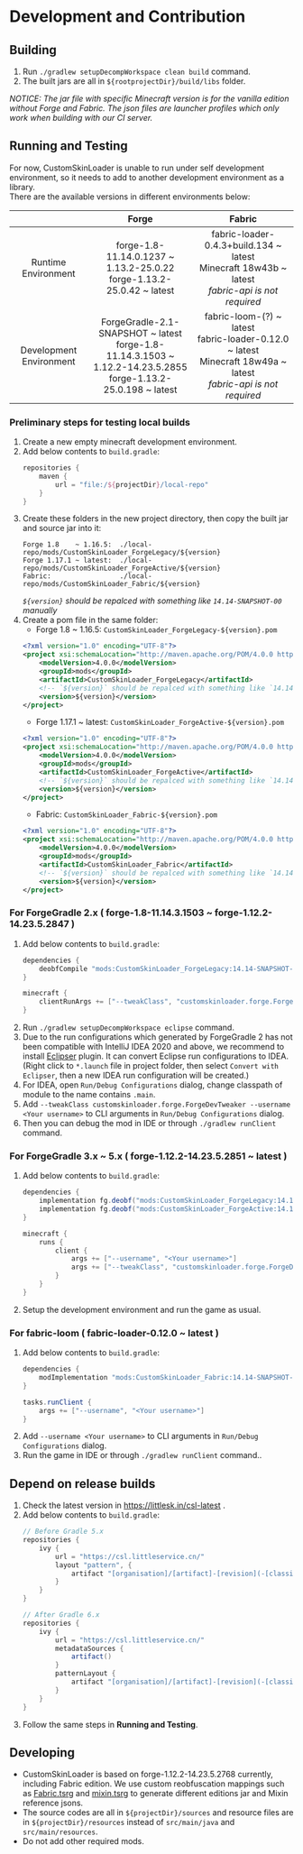 # Development and Contribution

## Building
1. Run `./gradlew setupDecompWorkspace clean build` command.
1. The built jars are all in `${rootprojectDir}/build/libs` folder.

*NOTICE: The jar file with specific Minecraft version is for the vanilla edition without Forge and Fabric. The json files are launcher profiles which only work when building with our CI server.*

## Running and Testing
For now, CustomSkinLoader is unable to run under self development environment, so it needs to add to another development environment as a library.  
There are the available versions in different environments below:

|                         |                                                          Forge                                                          |                                                            Fabric                                                            |
|:-----------------------:|:-----------------------------------------------------------------------------------------------------------------------:|:----------------------------------------------------------------------------------------------------------------------------:|
|   Runtime Environment   |                       forge-1.8-11.14.0.1237 ~ 1.13.2-25.0.22<br/> forge-1.13.2-25.0.42 ~ latest                        |           fabric-loader-0.4.3+build.134 ~ latest<br/> Minecraft 18w43b ~ latest<br/> *fabric-api is not required*            |
| Development Environment | ForgeGradle-2.1-SNAPSHOT ~ latest<br/> forge-1.8-11.14.3.1503 ~ 1.12.2-14.23.5.2855<br/> forge-1.13.2-25.0.198 ~ latest | fabric-loom-(?) ~ latest<br/> fabric-loader-0.12.0 ~ latest<br/> Minecraft 18w49a ~ latest<br/> *fabric-api is not required* |

### Preliminary steps for testing local builds
1. Create a new empty minecraft development environment.
1. Add below contents to `build.gradle`:
   ```gradle
   repositories {
       maven {
           url = "file:/${projectDir}/local-repo"
       }
   }
   ```
1. Create these folders in the new project directory, then copy the built jar and source jar into it:
   ```
   Forge 1.8    ~ 1.16.5:  ./local-repo/mods/CustomSkinLoader_ForgeLegacy/${version}
   Forge 1.17.1 ~ latest:  ./local-repo/mods/CustomSkinLoader_ForgeActive/${version}
   Fabric:                 ./local-repo/mods/CustomSkinLoader_Fabric/${version}
   ```
   *`${version}` should be repalced with something like `14.14-SNAPSHOT-00` manually*
1. Create a pom file in the same folder:
   - Forge 1.8 ~ 1.16.5: `CustomSkinLoader_ForgeLegacy-${version}.pom`
   ```xml
   <?xml version="1.0" encoding="UTF-8"?>
   <project xsi:schemaLocation="http://maven.apache.org/POM/4.0.0 http://maven.apache.org/xsd/maven-4.0.0.xsd" xmlns="http://maven.apache.org/POM/4.0.0" xmlns:xsi="http://www.w3.org/2001/XMLSchema-instance">
       <modelVersion>4.0.0</modelVersion>
       <groupId>mods</groupId>
       <artifactId>CustomSkinLoader_ForgeLegacy</artifactId>
       <!-- `${version}` should be repalced with something like `14.14-SNAPSHOT-00` manually -->
       <version>${version}</version>
   </project>
   ```
   - Forge 1.17.1 ~ latest: `CustomSkinLoader_ForgeActive-${version}.pom`
   ```xml
   <?xml version="1.0" encoding="UTF-8"?>
   <project xsi:schemaLocation="http://maven.apache.org/POM/4.0.0 http://maven.apache.org/xsd/maven-4.0.0.xsd" xmlns="http://maven.apache.org/POM/4.0.0" xmlns:xsi="http://www.w3.org/2001/XMLSchema-instance">
       <modelVersion>4.0.0</modelVersion>
       <groupId>mods</groupId>
       <artifactId>CustomSkinLoader_ForgeActive</artifactId>
       <!-- `${version}` should be repalced with something like `14.14-SNAPSHOT-00` manually -->
       <version>${version}</version>
   </project>
   ```
   - Fabric: `CustomSkinLoader_Fabric-${version}.pom`
   ```xml
   <?xml version="1.0" encoding="UTF-8"?>
   <project xsi:schemaLocation="http://maven.apache.org/POM/4.0.0 http://maven.apache.org/xsd/maven-4.0.0.xsd" xmlns="http://maven.apache.org/POM/4.0.0" xmlns:xsi="http://www.w3.org/2001/XMLSchema-instance">
       <modelVersion>4.0.0</modelVersion>
       <groupId>mods</groupId>
       <artifactId>CustomSkinLoader_Fabric</artifactId>
       <!-- `${version}` should be repalced with something like `14.14-SNAPSHOT-00` manually -->
       <version>${version}</version>
   </project>
   ```

### For ForgeGradle 2.x ( forge-1.8-11.14.3.1503 ~ forge-1.12.2-14.23.5.2847 )
1. Add below contents to `build.gradle`:
   ```gradle
   dependencies {
       deobfCompile "mods:CustomSkinLoader_ForgeLegacy:14.14-SNAPSHOT-00"
   }

   minecraft {
       clientRunArgs += ["--tweakClass", "customskinloader.forge.ForgeDevTweaker", "--username", "<Your username>"]
   }
   ```
1. Run `./gradlew setupDecompWorkspace eclipse` command.
1. Due to the run configurations which generated by ForgeGradle 2 has not been compatible with IntelliJ IDEA 2020 and above, we recommend to install [Eclipser](https://plugins.jetbrains.com/plugin/7153-eclipser) plugin. It can convert Eclipse run configurations to IDEA. (Right click to `*.launch` file in project folder, then select `Convert with Eclipser`, then a new IDEA run configuration will be created.)
1. For IDEA, open `Run/Debug Configurations` dialog, change classpath of module to the name contains `.main`.
1. Add `--tweakClass customskinloader.forge.ForgeDevTweaker --username <Your username>` to CLI arguments in `Run/Debug Configurations` dialog.
1. Then you can debug the mod in IDE or through `./gradlew runClient` command.

### For ForgeGradle 3.x ~ 5.x ( forge-1.12.2-14.23.5.2851 ~ latest )
1. Add below contents to `build.gradle`:
   ```gradle
   dependencies {
       implementation fg.deobf("mods:CustomSkinLoader_ForgeLegacy:14.14-SNAPSHOT-00") // Only required for MinecraftForge 1.8 ~ 1.16.5
       implementation fg.deobf("mods:CustomSkinLoader_ForgeActive:14.14-SNAPSHOT-00") // Only required for MinecraftForge 1.17.1 ~ latest
   }

   minecraft {
       runs {
           client {
               args += ["--username", "<Your username>"]
               args += ["--tweakClass", "customskinloader.forge.ForgeDevTweaker"] // Only required for MinecraftForge 1.12.2
           }
       }
   }
   ```
1. Setup the development environment and run the game as usual.

### For fabric-loom ( fabric-loader-0.12.0 ~ latest )
1. Add below contents to `build.gradle`:
   ```gradle
   dependencies {
       modImplementation "mods:CustomSkinLoader_Fabric:14.14-SNAPSHOT-00"
   }

   tasks.runClient {
	   args += ["--username", "<Your username>"]
   }
   ```
1. Add `--username <Your username>` to CLI arguments in `Run/Debug Configurations` dialog.
1. Run the game in IDE or through `./gradlew runClient` command..

## Depend on release builds
1. Check the latest version in https://littlesk.in/csl-latest .
1. Add below contents to `build.gradle`:
   ```gradle
   // Before Gradle 5.x
   repositories {
       ivy {
           url = "https://csl.littleservice.cn/"
           layout "pattern", {
               artifact "[organisation]/[artifact]-[revision](-[classifier])(.[ext])"
           }
       }
   }
   
   // After Gradle 6.x
   repositories {
       ivy {
           url = "https://csl.littleservice.cn/"
           metadataSources {
               artifact()
           }
           patternLayout {
               artifact "[organisation]/[artifact]-[revision](-[classifier])(.[ext])"
           }
       }
   }
   ```
1. Follow the same steps in **Running and Testing**.

## Developing
- CustomSkinLoader is based on forge-1.12.2-14.23.5.2768 currently, including Fabric edition. We use custom reobfuscation mappings such as [Fabric.tsrg](Fabric/Fabric.tsrg) and [mixin.tsrg](Fabric/mixin.tsrg) to generate different editions jar and Mixin reference jsons.
- The source codes are all in `${projectDir}/sources` and resource files are in `${projectDir}/resources` instead of `src/main/java` and `src/main/resources`.
- Do not add other required mods.
